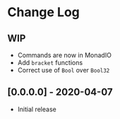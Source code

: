 # Change Log

## WIP
 - Commands are now in MonadIO
 - Add `bracket` functions
 - Correct use of `Bool` over `Bool32`

## [0.0.0.0] - 2020-04-07
 - Initial release
